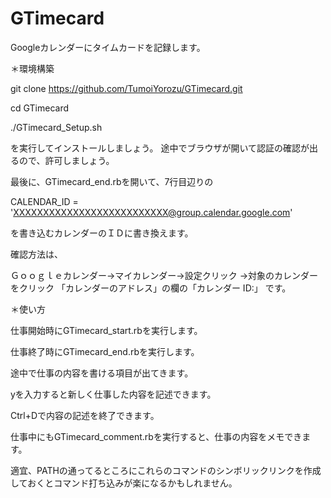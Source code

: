 # GTimecard
Googleカレンダーにタイムカードを記録します。

＊環境構築

git clone https://github.com/TumoiYorozu/GTimecard.git

cd GTimecard

./GTimecard_Setup.sh


を実行してインストールしましょう。
途中でブラウザが開いて認証の確認が出るので、許可しましょう。


最後に、GTimecard_end.rbを開いて、7行目辺りの

CALENDAR_ID = 'XXXXXXXXXXXXXXXXXXXXXXXXXX@group.calendar.google.com'

を書き込むカレンダーのＩＤに書き換えます。

確認方法は、

Ｇｏｏｇｌｅカレンダー→マイカレンダー→設定クリック
→対象のカレンダーをクリック
「カレンダーのアドレス」の欄の「カレンダー ID:」
です。


＊使い方

仕事開始時にGTimecard_start.rbを実行します。

仕事終了時にGTimecard_end.rbを実行します。


途中で仕事の内容を書ける項目が出てきます。

yを入力すると新しく仕事した内容を記述できます。

Ctrl+Dで内容の記述を終了できます。


仕事中にもGTimecard_comment.rbを実行すると、仕事の内容をメモできます。


適宜、PATHの通ってるところにこれらのコマンドのシンボリックリンクを作成しておくとコマンド打ち込みが楽になるかもしれません。

